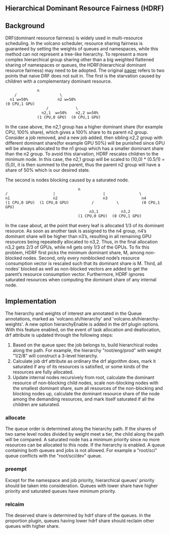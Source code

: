 ## Hierarchical Dominant Resource Fairness (HDRF)

## Background

DRF(dominant resource fairness) is widely used in multi-resource scheduling.
In the volcano scheduler, resource sharing fairness is guaranteed by setting the weights of queues and namespaces, while
this method can not represent a tree-like hierarchy.
To represent a more complex hierarchical group sharing other than a big weighted flattened sharing of namespaces or queues, the HDRF(hierarchical dominant resource fairness) may need to be adopted.
The original [paper](https://people.eecs.berkeley.edu/~alig/papers/h-drf.pdf) refers to two points that naive DRF does not suit in.
The first is the starvation caused by children with a complementary dominant resource.
```
              n
    /                   \
  n1 w=50%             n2 w=50%
(0 CPU,1 GPU)
                  /            \
                n2,1  w=50%    n2,2 w=50%
              (1 CPU,0 GPU)  (0 CPU,1 GPU)

```
In the case above, the n2,1 group has a higher dominant share (for example CPU, 100% share), which gives
a 100% share to its parent n2 group. Consider a job removed, and a new job added, then sibling n2,2 group with different dominant share(for example GPU 50%) will be punished since GPU will be always allocated to the n1 group which has a smaller dominant share than the n2 group. To avoid this starvation, HDRF rescales children to the minimum node. In this case, the n2,1 group will be scaled to (10,0) * (0.5/1) = (5,0), it is then summed to the parent, thus the parent n2 group will have a share of 50% which is our desired state.

The second is nodes blocking caused by a saturated node.
```
                                n
/                    |                     |               \
n1                   n2                    n3               n4
(1 CPU,0 GPU)  (1 CPU,0 GPU)          /          \          (0 CPU,1 GPU)
                                     n3,1          n3,2
                                (1 CPU,0 GPU)  (0 CPU,1 GPU)
```

In the case about, at the point that every leaf is allocated 1/3 of its dominant resource.
As soon as another task is assigned to the n4 group, n4’s dominant share
will be higher than n3’s, resulting in all remaining GPU resources being repeatedly allocated to n3,2.
Thus, in the final allocation n3,2 gets 2/3 of GPUs, while n4 gets only 1/3 of the GPUs.
To fix this problem, HDRF first picks the minimum dominant share, M, among non-blocked nodes.
Second, only every nonblocked node’s resource consumption vector is rescaled such that its dominant share is M.
Third, all nodes' blocked as well as non-blocked vectors are added to
get the parent’s resource consumption vector.
Furthermore, HDRF ignores saturated resources when computing the dominant share of any internal node.

## Implementation

The hierarchy and weights of interest are annotated in the Queue annotations, marked as 'volcano.sh/hierarchy' and 'volcano.sh/hierarchy-weights'.
A new option hierarchyEnable is added in the drf plugin options.
With this feature enabled, on the event of task allocation and deallocation, drf attribute is updated through the following steps:

1.  Based on the queue spec the job belongs to, build hierarchical nodes along the path. For example, the hierarchy "root/eng/prod" with weight "1/2/8" will construct a 3-level hierarchy.
2.  Calculate job drf attribute as ordinary the drf algorithm does, mark it saturated if any of its resources is satisfied, or some kinds of the resources are fully allocated.
3.  Update internal nodes recursively from root, calculate the dominant resource of non-blocking child nodes, scale non-blocking nodes with the smallest dominant share, sum all resources of the non-blocking and blocking nodes up, calculate the dominant resource share of the node among the demanding resources, and mark itself saturated if all the children are saturated.

### allocate

The queue order is determined along the hierarchy path. If the shares of two same level nodes divided by weight meet a tier, the child along the path will be compared. A saturated node has a minimum priority since no more resources can be allocated to this node. If the hierarchy is enabled. A queue containing both queues and jobs is not allowed. For example a "root/sci" queue conflicts with the "root/sci/dev" queue.

### preempt

Except for the namespace and job priority, hierarchical queues' priority should be taken into consideration. Queues with lower share have higher priority and saturated queues have minimum priority.

### relcaim

The deserved share is determined by hdrf share of the queues. In the proportion plugin, queues having lower hdrf share should reclaim other queues with higher share.
